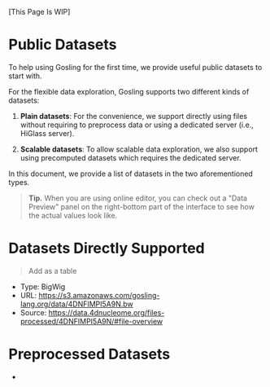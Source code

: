 [This Page Is WIP]

# Public Datasets
To help using Gosling for the first time, we provide useful public datasets to start with.

For the flexible data exploration, Gosling supports two different kinds of datasets:
1. **Plain datasets**: For the convenience, we support directly using files without requiring to preprocess data or using a dedicated server (i.e., HiGlass server). 
<!--This includes BigWig, BED, BEDPE, and we will be supporting more genomic file formats in the near future.-->
2. **Scalable datasets**: To allow scalable data exploration, we also support using precomputed datasets which requires the dedicated server.

In this document, we provide a list of datasets in the two aforementioned types.

> **Tip.** When you are using online editor, you can check out a "Data Preview" panel on the right-bottom part of the interface to see how the actual values look like.

# Datasets Directly Supported
> Add as a table
- Type: BigWig
- URL: https://s3.amazonaws.com/gosling-lang.org/data/4DNFIMPI5A9N.bw
- Source: https://data.4dnucleome.org/files-processed/4DNFIMPI5A9N/#file-overview

# Preprocessed Datasets
- 